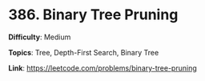 # 386. Binary Tree Pruning

**Difficulty**: Medium

**Topics**: Tree, Depth-First Search, Binary Tree

**Link**: https://leetcode.com/problems/binary-tree-pruning
